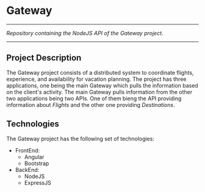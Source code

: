 # Gateway

---

*Repository containing the NodeJS API of the Gateway project.*

---

## Project Description
The Gateway project consists of a distributed system to coordinate flights, experience, and availability for vacation planning. The project has three applications, one being the main Gateway which pulls the information based on the client's activity. The main Gateway pulls information from the other two applications being two APIs. One of them bieng the API providing information about *Flights* and the other one providing *Destinations*.

## Technologies
The Gateway project has the following set of technologies:

- FrontEnd:
  - Angular
  - Bootstrap
- BackEnd:
  - NodeJS
  - ExpressJS

